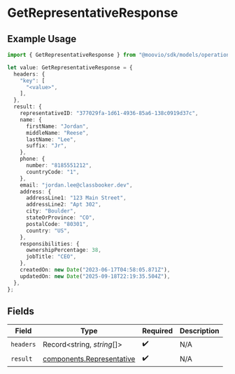 # GetRepresentativeResponse

## Example Usage

```typescript
import { GetRepresentativeResponse } from "@moovio/sdk/models/operations";

let value: GetRepresentativeResponse = {
  headers: {
    "key": [
      "<value>",
    ],
  },
  result: {
    representativeID: "377029fa-1d61-4936-85a6-138c0919d37c",
    name: {
      firstName: "Jordan",
      middleName: "Reese",
      lastName: "Lee",
      suffix: "Jr",
    },
    phone: {
      number: "8185551212",
      countryCode: "1",
    },
    email: "jordan.lee@classbooker.dev",
    address: {
      addressLine1: "123 Main Street",
      addressLine2: "Apt 302",
      city: "Boulder",
      stateOrProvince: "CO",
      postalCode: "80301",
      country: "US",
    },
    responsibilities: {
      ownershipPercentage: 38,
      jobTitle: "CEO",
    },
    createdOn: new Date("2023-06-17T04:58:05.871Z"),
    updatedOn: new Date("2025-09-18T22:19:35.504Z"),
  },
};
```

## Fields

| Field                                                                  | Type                                                                   | Required                                                               | Description                                                            |
| ---------------------------------------------------------------------- | ---------------------------------------------------------------------- | ---------------------------------------------------------------------- | ---------------------------------------------------------------------- |
| `headers`                                                              | Record<string, *string*[]>                                             | :heavy_check_mark:                                                     | N/A                                                                    |
| `result`                                                               | [components.Representative](../../models/components/representative.md) | :heavy_check_mark:                                                     | N/A                                                                    |